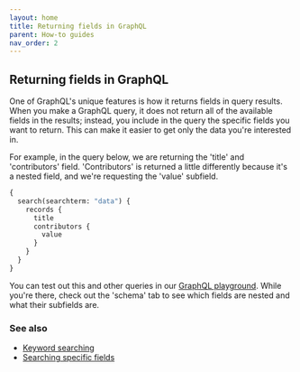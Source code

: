 ```yaml
---
layout: home
title: Returning fields in GraphQL
parent: How-to guides
nav_order: 2
---
```


## Returning fields in GraphQL

One of GraphQL's unique features is how it returns fields in query results. When you make a GraphQL query, it does not
return all of the available fields in the results; instead, you include in the query the specific fields you want to
return. This can make it easier to get only the data you're interested in.

For example, in the query below, we are returning the 'title' and 'contributors' field. 'Contributors' is returned a
little differently because it's a nested field, and we're requesting the 'value' subfield.

```graphql
{
  search(searchterm: "data") {
    records {
      title
      contributors {
        value
      }
    }
  }
}
```

You can test out this and other queries in our [GraphQL playground](https://timdex.mit.edu/playground). While you're
there, check out the 'schema' tab to see which fields are nested and what their subfields are.

### See also

- [Keyword searching](keyword-searching)
- [Searching specific fields](searching-specific-fields)

